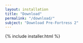 ```yaml
---
layout: installation
title: "Download"
permalink: "/download/"
subject: "Download Pre-Fortress 2"
---
```


{% include installer.html %}
<script>
if( !navigator.platform.includes("Win") )
{
    var items = document.getElementsByClassName("windows_only");
    for (var i = 0; i < items.length; i++) {
       items[i].style.display = "none";
    }
    items = document.getElementsByClassName("everyone_else");
    for (var i = 0; i < items.length; i++) {
       items[i].style.display = "block";
    }
}
</script>